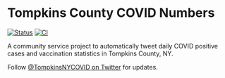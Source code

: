 # Tompkins County COVID Numbers

[![Status](https://github.com/ecoAPM/TompkinsCOVID/actions/workflows/run.yml/badge.svg)](https://github.com/ecoAPM/TompkinsCOVID/actions/workflows/run.yml)
[![CI](https://github.com/ecoAPM/TompkinsCOVID/actions/workflows/CI.yml/badge.svg)](https://github.com/ecoAPM/TompkinsCOVID/actions/workflows/CI.yml)

A community service project to automatically tweet daily COVID positive cases and vaccination statistics in Tompkins County, NY.

Follow [@TompkinsNYCOVID on Twitter](https://twitter.com/TompkinsNYCOVID) for updates.

